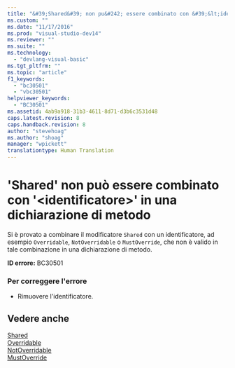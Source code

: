 ```yaml
---
title: "&#39;Shared&#39; non pu&#242; essere combinato con &#39;&lt;identificatore&gt;&#39; in una dichiarazione di metodo | Microsoft Docs"
ms.custom: ""
ms.date: "11/17/2016"
ms.prod: "visual-studio-dev14"
ms.reviewer: ""
ms.suite: ""
ms.technology: 
  - "devlang-visual-basic"
ms.tgt_pltfrm: ""
ms.topic: "article"
f1_keywords: 
  - "bc30501"
  - "vbc30501"
helpviewer_keywords: 
  - "BC30501"
ms.assetid: 4ab9a918-31b3-4611-8d71-d3b6c3531d48
caps.latest.revision: 8
caps.handback.revision: 8
author: "stevehoag"
ms.author: "shoag"
manager: "wpickett"
translationtype: Human Translation
---
```

# &#39;Shared&#39; non pu&#242; essere combinato con &#39;&lt;identificatore&gt;&#39; in una dichiarazione di metodo
Si è provato a combinare il modificatore `Shared` con un identificatore, ad esempio `Overridable`, `NotOverridable` o `MustOverride`, che non è valido in tale combinazione in una dichiarazione di metodo.  
  
 **ID errore:** BC30501  
  
### Per correggere l'errore  
  
-   Rimuovere l'identificatore.  
  
## Vedere anche  
 [Shared](../../visual-basic/language-reference/modifiers/shared.md)   
 [Overridable](../../visual-basic/language-reference/modifiers/overridable.md)   
 [NotOverridable](../../visual-basic/language-reference/modifiers/notoverridable.md)   
 [MustOverride](../../visual-basic/language-reference/modifiers/mustoverride.md)
